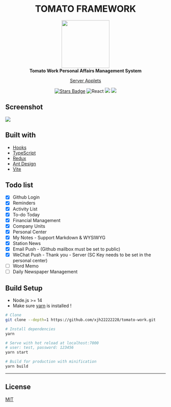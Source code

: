 # <div align="center">TOMATO FRAMEWORK</div>

<p align="center">
  <a href="https://work.xiejiahe.com">
    <img src="https://raw.githubusercontent.com/xjh22222228/tomato-work/master/public/poster.png" width="150" />
  </a>
  <br />
  <b>Tomato Work Personal Affairs Management System</b>
  <p align="center">
    <a href="https://github.com/xjh22222228/tomato-work-server">Server </a>
    <a href="https://github.com/xjh22222228/tomato-work-weapp"> Applets</a>
  </p>
  <p align="center">
    <a href="https://github.com/xjh22222228/tomato-work/stargazers"><img src="https://img.shields.io/github/stars/xjh22222228/tomato-work" alt="Stars Badge"/></a>
    <img alt="React" src="https://img.shields.io/static/v1.svg?label=&message=React&style=flat-square&color=61daeb">
    <img src="https://img.shields.io/github/package-json/v/xjh22222228/tomato-work" />
    <img src="https://img.shields.io/github/license/xjh22222228/tomato-work" />
  </p>
</p>

## Screenshot

![](media/screenshot.png)

## Built with

- [Hooks](https://zh-hans.reactjs.org/docs/hooks-intro.html)
- [TypeScript](https://www.typescriptlang.org/)
- [Redux](https://redux.js.org/tutorials/fundamentals/part-5-ui-react)
- [Ant Design](https://ant.design/docs/react/introduce-cn)
- [Vite](https://vitejs.dev)

## Todo list

- [x] Github Login
- [x] Reminders
- [x] Activity List
- [x] To-do Today
- [x] Financial Management
- [x] Company Units
- [x] Personal Center
- [x] My Notes - Support Markdown & WYSIWYG
- [x] Station News
- [x] Email Push - (Github mailbox must be set to public)
- [x] WeChat Push - Thank you - Server (SC Key needs to be set in the personal center)
- [ ] Word Memo
- [ ] Daily Newspaper Management

## Build Setup

- Node.js >= 14
- Make sure [yarn](https://yarnpkg.com/) is installed !

``` bash
# Clone
git clone --depth=1 https://github.com/xjh22222228/tomato-work.git

# Install dependencies
yarn

# Serve with hot reload at localhost:7000
# user: test, password: 123456
yarn start

# Build for production with minification
yarn build
```

---

## License

[MIT](https://opensource.org/licenses/MIT)
